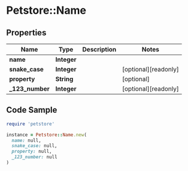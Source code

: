 # Petstore::Name

## Properties

| Name | Type | Description | Notes |
| ---- | ---- | ----------- | ----- |
| **name** | **Integer** |  |  |
| **snake_case** | **Integer** |  | [optional][readonly] |
| **property** | **String** |  | [optional] |
| **_123_number** | **Integer** |  | [optional][readonly] |

## Code Sample

```ruby
require 'petstore'

instance = Petstore::Name.new(
  name: null,
  snake_case: null,
  property: null,
  _123_number: null
)
```

